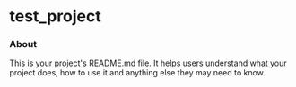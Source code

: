 test_project
============

### About

This is your project's README.md file. It helps users understand what your
project does, how to use it and anything else they may need to know.